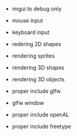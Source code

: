 - imgui to debug only

- mouse input 
- keyboard input
- redering 2D shapes
- rendering sprites
- rendering 3D shapes
- rendering 3D objects

- proper include glfw
- glfw window
- proper include openAL
- proper include freetype

